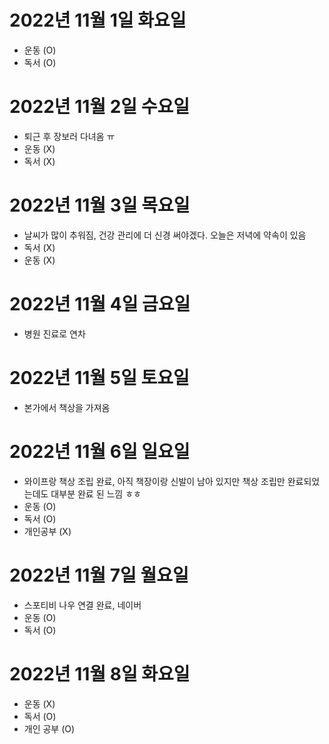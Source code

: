 
# 2022년 11월 1일 화요일 

- 운동 (O)
- 독서 (O)

# 2022년 11월 2일 수요일 

- 퇴근 후 장보러 다녀옴 ㅠ
- 운동 (X)
- 독서 (X)

# 2022년 11월 3일 목요일

- 날씨가 많이 추워짐, 건강 관리에 더 신경 써야겠다. 오늘은 저녁에 약속이 있음
- 독서 (X)
- 운동 (X)

# 2022년 11월 4일 금요일 

- 병원 진료로 연차 

# 2022년 11월 5일 토요일 

- 본가에서 책상을 가져옴 

# 2022년 11월 6일 일요일 

- 와이프랑 책상 조립 완료, 아직 책장이랑 신발이 남아 있지만 책상 조립만 완료되었는데도 대부분 완료 된 느낌 ㅎㅎ
- 운동 (O)
- 독서 (O)
- 개인공부 (X)

# 2022년 11월 7일 월요일 

- 스포티비 나우 연결 완료, 네이버 
- 운동 (O)
- 독서 (O)

# 2022년 11월 8일 화요일 

- 운동 (X)
- 독서 (O)
- 개인 공부 (O)